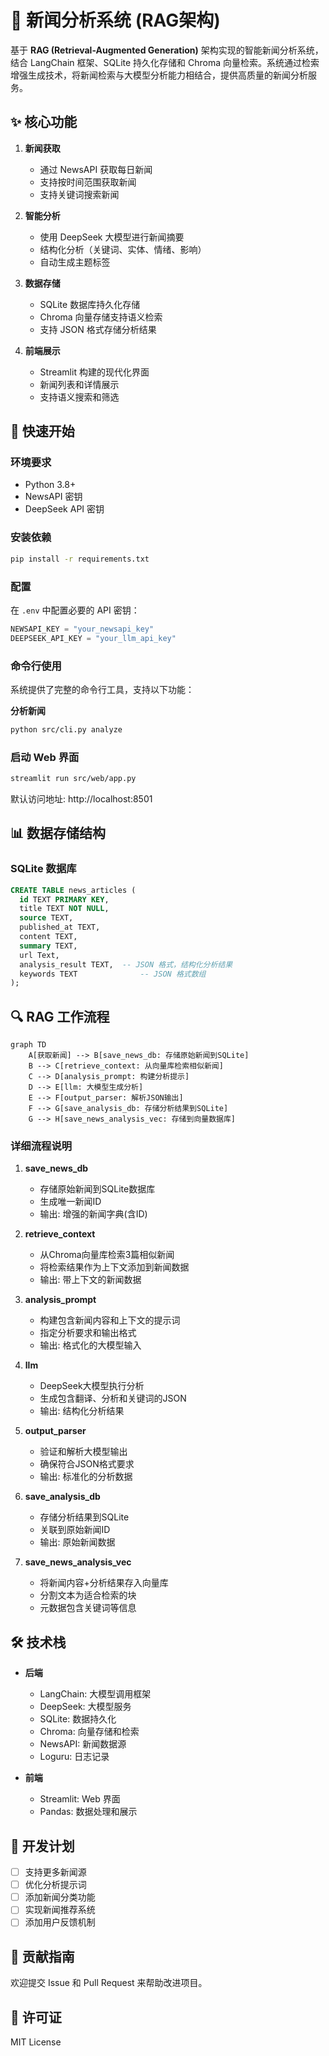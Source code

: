 # 🧠 新闻分析系统 (RAG架构)

基于 **RAG (Retrieval-Augmented Generation)** 架构实现的智能新闻分析系统，结合 LangChain 框架、SQLite 持久化存储和 Chroma 向量检索。系统通过检索增强生成技术，将新闻检索与大模型分析能力相结合，提供高质量的新闻分析服务。

## ✨ 核心功能

1. **新闻获取**
   - 通过 NewsAPI 获取每日新闻
   - 支持按时间范围获取新闻
   - 支持关键词搜索新闻

2. **智能分析**
   - 使用 DeepSeek 大模型进行新闻摘要
   - 结构化分析（关键词、实体、情绪、影响）
   - 自动生成主题标签

3. **数据存储**
   - SQLite 数据库持久化存储
   - Chroma 向量存储支持语义检索
   - 支持 JSON 格式存储分析结果

4. **前端展示**
   - Streamlit 构建的现代化界面
   - 新闻列表和详情展示
   - 支持语义搜索和筛选

## 🚀 快速开始

### 环境要求

- Python 3.8+
- NewsAPI 密钥
- DeepSeek API 密钥

### 安装依赖

```bash
pip install -r requirements.txt
```

### 配置

在 `.env` 中配置必要的 API 密钥：

```python
NEWSAPI_KEY = "your_newsapi_key"
DEEPSEEK_API_KEY = "your_llm_api_key"
```

### 命令行使用

系统提供了完整的命令行工具，支持以下功能：


**分析新闻**
```bash
python src/cli.py analyze
```


### 启动 Web 界面

```bash
streamlit run src/web/app.py
```

默认访问地址: http://localhost:8501

## 📊 数据存储结构

### SQLite 数据库

```sql
CREATE TABLE news_articles (
  id TEXT PRIMARY KEY,
  title TEXT NOT NULL,
  source TEXT,
  published_at TEXT,
  content TEXT,
  summary TEXT,
  url Text,
  analysis_result TEXT,  -- JSON 格式，结构化分析结果
  keywords TEXT              -- JSON 格式数组
);
```


## 🔍 RAG 工作流程

```mermaid
graph TD
    A[获取新闻] --> B[save_news_db: 存储原始新闻到SQLite]
    B --> C[retrieve_context: 从向量库检索相似新闻]
    C --> D[analysis_prompt: 构建分析提示]
    D --> E[llm: 大模型生成分析]
    E --> F[output_parser: 解析JSON输出]
    F --> G[save_analysis_db: 存储分析结果到SQLite]
    G --> H[save_news_analysis_vec: 存储到向量数据库]
```

### 详细流程说明
1. **save_news_db**
   - 存储原始新闻到SQLite数据库
   - 生成唯一新闻ID
   - 输出: 增强的新闻字典(含ID)

2. **retrieve_context**
   - 从Chroma向量库检索3篇相似新闻
   - 将检索结果作为上下文添加到新闻数据
   - 输出: 带上下文的新闻数据

3. **analysis_prompt**
   - 构建包含新闻内容和上下文的提示词
   - 指定分析要求和输出格式
   - 输出: 格式化的大模型输入

4. **llm**
   - DeepSeek大模型执行分析
   - 生成包含翻译、分析和关键词的JSON
   - 输出: 结构化分析结果

5. **output_parser**
   - 验证和解析大模型输出
   - 确保符合JSON格式要求
   - 输出: 标准化的分析数据

6. **save_analysis_db**
   - 存储分析结果到SQLite
   - 关联到原始新闻ID
   - 输出: 原始新闻数据

7. **save_news_analysis_vec**
   - 将新闻内容+分析结果存入向量库
   - 分割文本为适合检索的块
   - 元数据包含关键词等信息


## 🛠️ 技术栈

- **后端**
  - LangChain: 大模型调用框架
  - DeepSeek: 大模型服务
  - SQLite: 数据持久化
  - Chroma: 向量存储和检索
  - NewsAPI: 新闻数据源
  - Loguru: 日志记录

- **前端**
  - Streamlit: Web 界面
  - Pandas: 数据处理和展示

## 📝 开发计划

- [ ] 支持更多新闻源
- [ ] 优化分析提示词
- [ ] 添加新闻分类功能
- [ ] 实现新闻推荐系统
- [ ] 添加用户反馈机制

## 🤝 贡献指南

欢迎提交 Issue 和 Pull Request 来帮助改进项目。

## 📄 许可证

MIT License